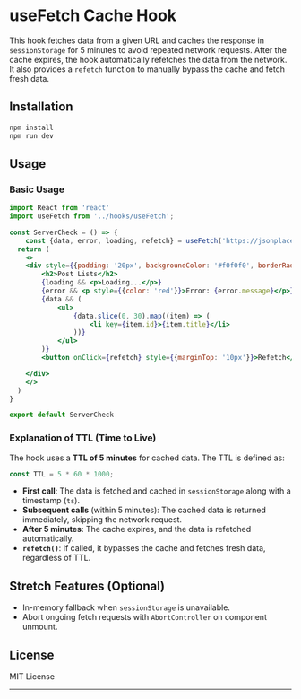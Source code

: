 
# useFetch Cache Hook

This hook fetches data from a given URL and caches the response in `sessionStorage` for 5 minutes to avoid repeated network requests. After the cache expires, the hook automatically refetches the data from the network. It also provides a `refetch` function to manually bypass the cache and fetch fresh data.

## Installation

```markdown
npm install
npm run dev
```

## Usage

### Basic Usage

```jsx
import React from 'react'
import useFetch from '../hooks/useFetch';

const ServerCheck = () => {
    const {data, error, loading, refetch} = useFetch('https://jsonplaceholder.typicode.com/posts');
  return (
    <>
    <div style={{padding: '20px', backgroundColor: '#f0f0f0', borderRadius: '5px', fontFamily: 'Arial, sans-serif'}}>
        <h2>Post Lists</h2>
        {loading && <p>Loading...</p>}
        {error && <p style={{color: 'red'}}>Error: {error.message}</p>}
        {data && (
            <ul>
                {data.slice(0, 30).map((item) => (
                    <li key={item.id}>{item.title}</li>
                ))}
            </ul>
        )}
        <button onClick={refetch} style={{marginTop: '10px'}}>Refetch</button>

    </div>
    </>
  )
}

export default ServerCheck
```

### Explanation of TTL (Time to Live)

The hook uses a **TTL of 5 minutes** for cached data. The TTL is defined as:

```js
const TTL = 5 * 60 * 1000; 
```

- **First call**: The data is fetched and cached in `sessionStorage` along with a timestamp (`ts`).
- **Subsequent calls** (within 5 minutes): The cached data is returned immediately, skipping the network request.
- **After 5 minutes**: The cache expires, and the data is refetched automatically.
- **`refetch()`**: If called, it bypasses the cache and fetches fresh data, regardless of TTL.

## Stretch Features (Optional)

- In-memory fallback when `sessionStorage` is unavailable.
- Abort ongoing fetch requests with `AbortController` on component unmount.

## License

MIT License

---
